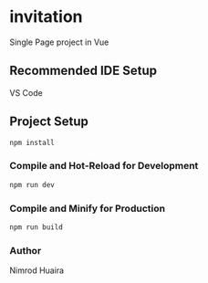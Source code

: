 # invitation

Single Page project in Vue

## Recommended IDE Setup

VS Code

## Project Setup

```sh
npm install
```

### Compile and Hot-Reload for Development

```sh
npm run dev
```

### Compile and Minify for Production

```sh
npm run build
```
### Author

Nimrod Huaira
